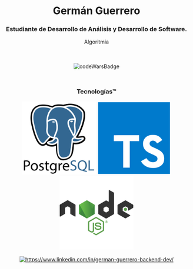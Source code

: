 <h1 align="center" > Germán Guerrero</h1>
        <h3 align="center">Estudiante de Desarrollo de Análisis y Desarrollo de Software.</h3>
           
       


 <p align="center"   >Algoritmia</p>
<p align="center" style="margin-top: 50px;"> <img  src="https://www.codewars.com/users/GermanGuerrero95/badges/large" alt="codeWarsBadge">  </p>
 <h3 style="margin-top: 50px;" align="center">Tecnologías™</h3>

<p align="center">
  <img src="https://raw.githubusercontent.com/devicons/devicon/master/icons/postgresql/postgresql-original-wordmark.svg" alt="postgresql" width="200" height="200"/>
  <img src="https://raw.githubusercontent.com/devicons/devicon/master/icons/typescript/typescript-original.svg" alt="typescript" width="200" height="200"/>
 <img src="https://raw.githubusercontent.com/devicons/devicon/master/icons/nodejs/nodejs-original-wordmark.svg" alt="nodejs" width="200" height="200"/>
</p>


<p align="center">
 <a href="https://www.linkedin.com/in/german-guerrero-backend-dev/" target="blank"><img align="center" src="https://raw.githubusercontent.com/rahuldkjain/github-profile-readme-generator/master/src/images/icons/Social/linked-in-alt.svg" alt="https://www.linkedin.com/in/german-guerrero-backend-dev/" height="30" width="40" /></a>
</p>
</p>


